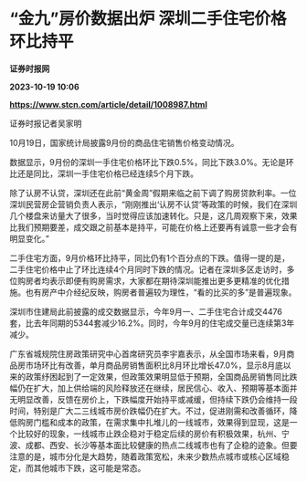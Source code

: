 # “金九”房价数据出炉 深圳二手住宅价格环比持平
**证券时报网**

**2023-10-19 10:06**

**https://www.stcn.com/article/detail/1008987.html**

证券时报记者吴家明

10月19日，国家统计局披露9月份的商品住宅销售价格变动情况。

数据显示，9月份的深圳一手住宅价格环比下跌0.5%，同比下跌3.0%。无论是环比还是同比，深圳一手住宅价格已经连续5个月下跌。

除了认房不认贷，深圳还在此前“黄金周”假期来临之前下调了购房贷款利率。一位深圳民营房企营销负责人表示，“刚刚推出‘认房不认贷’等政策的时候，我们在深圳几个楼盘来访量大了很多，当时觉得应该加速转化。只是，这几周观察下来，效果比我们预期要差，成交跟之前基本是持平，可能在价格上还要再有诚意一些才会有明显变化。”

二手住宅方面，9月价格环比持平，同比仍有1个百分点的下跌。值得一提的是，二手住宅价格中止了环比连续4个月同时下跌的情况。记者在深圳多区走访时，多位购房者均表示即便有购房需求，大家都在期待深圳能推出更多更精准的优化措施。也有房产中介经纪反映，购房者普遍较为理性，“看的比买的多”是普遍现象。

深圳市住建局此前披露的成交数据显示，今年9月一、二手住宅合计成交4476套，比去年同期的5344套减少16.2%。同时，今年9月的住宅成交量已连续第3年减少。

广东省城规院住房政策研究中心首席研究员李宇嘉表示，从全国市场来看，9月商品房市场环比有改善，单月商品房销售面积比8月环比增长47.0%，显示8月底以来的政策纾困起到了一定效果，但政策效果明显低于预期，全国商品房销售同比跌幅仍在扩大，加上供给端的风险释放还在继续，居民信心、收入、预期等基本面并无明显改善，反馈在房价上，下跌幅度开始持平或减缓，但持续下跌仍会维持一段时间，特别是广大二三线城市房价跌幅仍在扩大。不过，促进刚需和改善循环，降低购房门槛和成本的政策，在需求集中扎堆儿的一线城市，效果得到显现，这是一个比较好的现象，一线城市止跌企稳对于稳定后续的房价有积极效果，杭州、宁波、成都、西安、长沙等基本面比较健康的热点二线城市也有了企稳的迹象。但要注意的是，城市分化是大趋势，随着政策宽松，未来少数热点城市或核心区域稳定，而其他城市下跌，这可能是常态。